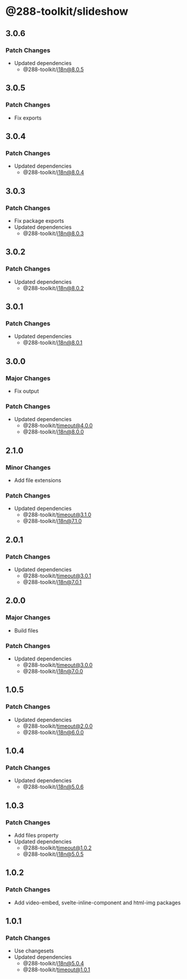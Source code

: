 # @288-toolkit/slideshow

## 3.0.6

### Patch Changes

- Updated dependencies
  - @288-toolkit/i18n@8.0.5

## 3.0.5

### Patch Changes

- Fix exports

## 3.0.4

### Patch Changes

- Updated dependencies
  - @288-toolkit/i18n@8.0.4

## 3.0.3

### Patch Changes

- Fix package exports
- Updated dependencies
  - @288-toolkit/i18n@8.0.3

## 3.0.2

### Patch Changes

- Updated dependencies
  - @288-toolkit/i18n@8.0.2

## 3.0.1

### Patch Changes

- Updated dependencies
  - @288-toolkit/i18n@8.0.1

## 3.0.0

### Major Changes

- Fix output

### Patch Changes

- Updated dependencies
  - @288-toolkit/timeout@4.0.0
  - @288-toolkit/i18n@8.0.0

## 2.1.0

### Minor Changes

- Add file extensions

### Patch Changes

- Updated dependencies
  - @288-toolkit/timeout@3.1.0
  - @288-toolkit/i18n@7.1.0

## 2.0.1

### Patch Changes

- Updated dependencies
  - @288-toolkit/timeout@3.0.1
  - @288-toolkit/i18n@7.0.1

## 2.0.0

### Major Changes

- Build files

### Patch Changes

- Updated dependencies
  - @288-toolkit/timeout@3.0.0
  - @288-toolkit/i18n@7.0.0

## 1.0.5

### Patch Changes

- Updated dependencies
  - @288-toolkit/timeout@2.0.0
  - @288-toolkit/i18n@6.0.0

## 1.0.4

### Patch Changes

- Updated dependencies
  - @288-toolkit/i18n@5.0.6

## 1.0.3

### Patch Changes

- Add files property
- Updated dependencies
  - @288-toolkit/timeout@1.0.2
  - @288-toolkit/i18n@5.0.5

## 1.0.2

### Patch Changes

- Add video-embed, svelte-inline-component and html-img packages

## 1.0.1

### Patch Changes

- Use changesets
- Updated dependencies
  - @288-toolkit/i18n@5.0.4
  - @288-toolkit/timeout@1.0.1
